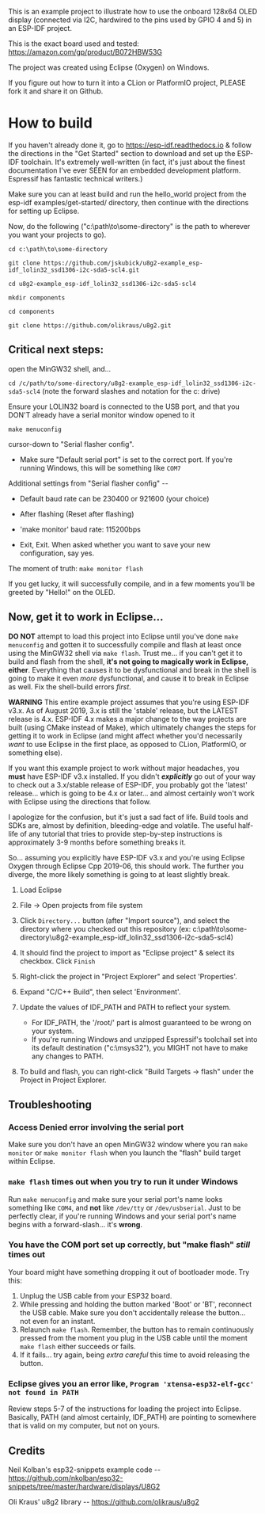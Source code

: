 This is an example project to illustrate how to use the onboard 128x64 OLED display
(connected via I2C, hardwired to the pins used by GPIO 4 and 5) in an ESP-IDF project.

This is the exact board used and tested: https://amazon.com/gp/product/B072HBW53G

The project was created using Eclipse (Oxygen) on Windows.

If you figure out how to turn it into a CLion or PlatformIO project, PLEASE fork it and share it on Github.

# How to build

If you haven't already done it, go to https://esp-idf.readthedocs.io & follow the directions in the "Get Started" section to download and set up the ESP-IDF
toolchain. It's extremely well-written (in fact, it's just about the finest documentation I've ever SEEN for an embedded development
platform. Espressif has fantastic technical writers.)

 Make sure you can at least build and run the hello_world project from the esp-idf examples/get-started/ directory, then continue with the directions 
for setting up Eclipse.

Now, do the following ("c:\path\to\some-directory" is the path to wherever you want your projects to go).

`cd c:\path\to\some-directory`

`git clone https://github.com/jskubick/u8g2-example_esp-idf_lolin32_ssd1306-i2c-sda5-scl4.git`

`cd u8g2-example_esp-idf_lolin32_ssd1306-i2c-sda5-scl4`

`mkdir components`

`cd components`

`git clone https://github.com/olikraus/u8g2.git`


## Critical next steps:

open the MinGW32 shell, and...

`cd /c/path/to/some-directory/u8g2-example_esp-idf_lolin32_ssd1306-i2c-sda5-scl4` (note the forward slashes and notation for the c: drive)

Ensure your LOLIN32 board is connected to the USB port, and that you DON'T already have a serial monitor window opened to it

`make menuconfig`

 cursor-down to "Serial flasher config".
 
 * Make sure "Default serial port" is set to the correct port. If you're running Windows, this will be something like `COM7`
 
 Additional settings from "Serial flasher config" --
 
 * Default baud rate can be 230400 or 921600 (your choice)
 
 * After flashing (Reset after flashing)
 
 * 'make monitor' baud rate: 115200bps
 
 * Exit, Exit. When asked whether you want to save your new configuration, say yes.
 
 The moment of truth: `make monitor flash`
 
 If you get lucky, it will successfully compile, and in a few moments you'll be greeted by "Hello!" on the OLED.
 
 ## Now, get it to work in Eclipse...
 
  **DO NOT** attempt to load this project into Eclipse until you've done `make menuconfig` and gotten it to successfully compile and flash at least once using the MinGW32 shell via `make flash`. Trust me... if you can't get it to build and flash from the shell, **it's not going to magically work in Eclipse, either**. Everything that causes it to be dysfunctional and break in the shell is going to make it even *more* dysfunctional, and cause it to break in Eclipse as well. Fix the shell-build errors *first*.
  
  **WARNING** This entire example project assumes that you're using ESP-IDF v3.x. As of August 2019, 3.x is still the 'stable' release, but the LATEST release is 4.x. ESP-IDF 4.x makes a major change to the way projects are built (using CMake instead of Make), which ultimately changes the steps for getting it to work in Eclipse (and might affect whether you'd necessarily *want* to use Eclipse in the first place, as opposed to CLion, PlatformIO, or something else). 
 
 If you want this example project to work without major headaches, you **must** have ESP-IDF v3.x installed. If you didn't ***explicitly*** go out of your way to check out a 3.x/stable release of ESP-IDF, you probably got the 'latest' release... which is going to be 4.x or later... and almost certainly won't work with Eclipse using the directions that follow.
 
 I apologize for the confusion, but it's just a sad fact of life. Build tools and SDKs are, almost by definition, bleeding-edge and volatile. The useful half-life of any tutorial that tries to provide step-by-step instructions is approximately 3-9 months before something breaks it.
 
 So... assuming you explicitly have ESP-IDF v3.x and you're using Eclipse Oxygen through Eclipse Cpp 2019-06, this should work. The further you diverge, the more likely something is going to at least slightly break.
 
 1. Load Eclipse
 
 2. File -> Open projects from file system
 
 3. Click `Directory...` button (after "Import source"), and select the directory where you checked out this repository (ex: c:\path\to\some-directory\u8g2-example_esp-idf_lolin32_ssd1306-i2c-sda5-scl4)
 
 4. It should find the project to import as "Eclipse project" & select its checkbox. Click `Finish`
 
 5. Right-click the project in "Project Explorer" and select 'Properties'.

 6. Expand "C/C++ Build", then select 'Environment'.
 
 7. Update the values of IDF_PATH and PATH to reflect your system. 
     * For IDF_PATH, the '/root/' part is almost guaranteed to be wrong on your system. 
	 * If you're running Windows and unzipped Espressif's toolchail set into its default destination ("c:\msys32"), you MIGHT not have to make any changes to PATH. 
 
 8. To build and flash, you can right-click "Build Targets -> flash" under the Project in Project Explorer.
 
 ## Troubleshooting
 
 ### Access Denied error involving the serial port

Make sure you don't have an open MinGW32 window where you ran `make monitor` or `make monitor flash` when you launch the "flash" build target within Eclipse.

### `make flash` times out when you try to run it under Windows

Run `make menuconfig` and make sure your serial port's name looks something like `COM4`, and **not** like `/dev/tty` or `/dev/usbserial`. Just to be perfectly clear, if you're running Windows and your serial port's name begins with a forward-slash... it's **wrong**.

### You have the COM port set up correctly, but "make flash" *still* times out
	
Your board might have something dropping it out of bootloader mode. Try this:
1. Unplug the USB cable from your ESP32 board.
2. While pressing and holding the button marked 'Boot' or 'BT', reconnect the USB cable. Make sure you don't accidentally release the button... not even for an instant.
3. Relaunch `make flash`. Remember, the button has to remain continuously pressed from the moment you plug in the USB cable until the moment `make flash` either succeeds or fails.
4. If it fails... try again, being *extra careful* this time to avoid releasing the button.
	
### Eclipse gives you an error like, `Program 'xtensa-esp32-elf-gcc' not found in PATH`

Review steps 5-7 of the instructions for loading the project into Eclipse. Basically, PATH (and almost certainly, IDF_PATH) are pointing to somewhere that is valid on my computer, but not on yours.

 
 ## Credits
 
 Neil Kolban's esp32-snippets example code -- https://github.com/nkolban/esp32-snippets/tree/master/hardware/displays/U8G2
 
 Oli Kraus' u8g2 library -- https://github.com/olikraus/u8g2